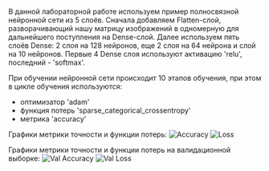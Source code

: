 В данной лабораторной работе используем пример полносвязной нейронной сети из 5 слоёв. 
Сначала добавляем Flatten-слой, разворачивающий нашу матрицу изображений в одномерную для дальнейшего поступления на Dense-слой. Далее используем пять слоёв Dense: 2 слоя на 128 нейронов, еще 2 слоя на 64 нейрона и слой на 10 нейронов. Первые 4 Dense слоя используют активацию 'relu', последний - 'softmax'.

При обучении нейронной сети происходит 10 этапов обучения, при этом в цикле обучения используются:
* оптимизатор 'adam'
* функция потерь 'sparse_categorical_crossentropy'
* метрика 'accuracy'

Графики метрики точности и функции потерь:
![Accuracy](https://i.ibb.co/Sx3dj5V/1.jpg)
![Loss](https://i.ibb.co/kXJqcXY/2.jpg)

Графики метрики точности и функции потерь на валидационной выборке:
![Val Accuracy](https://i.ibb.co/T8sCF6P/3.jpg)
![Val Loss](https://i.ibb.co/SmQ28kW/4.jpg)